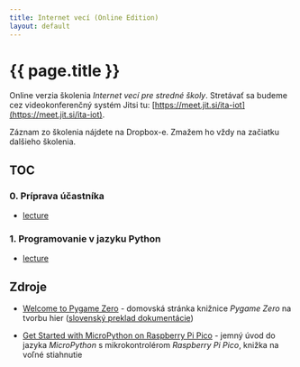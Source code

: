 ```yaml
---
title: Internet vecí (Online Edition)
layout: default
---
```


# {{ page.title }}

Online verzia školenia *Internet vecí pre stredné školy*. Stretávať sa budeme cez videokonferenčný systém Jitsi tu: [https://meet.jit.si/ita-iot](https://meet.jit.si/ita-iot).

Záznam zo školenia nájdete na Dropbox-e. Zmažem ho vždy na začiatku dalšieho školenia.


## TOC

### 0. Príprava účastníka

* [lecture](lecture.00.html)


### 1. Programovanie v jazyku Python

* [lecture](lecture.01.html)


## Zdroje

* [Welcome to Pygame Zero](https://pygame-zero.readthedocs.io/en/stable/) - domovská stránka knižnice *Pygame Zero* na tvorbu hier ([slovenský preklad dokumentácie](https://pygame-zero.readthedocs.io/sk/latest/index.html))

* [Get Started with MicroPython on Raspberry Pi Pico](https://hackspace.raspberrypi.org/books/micropython-pico) - jemný úvod do jazyka *MicroPython* s mikrokontrolérom *Raspberry Pi Pico*, knižka na voľné stiahnutie
